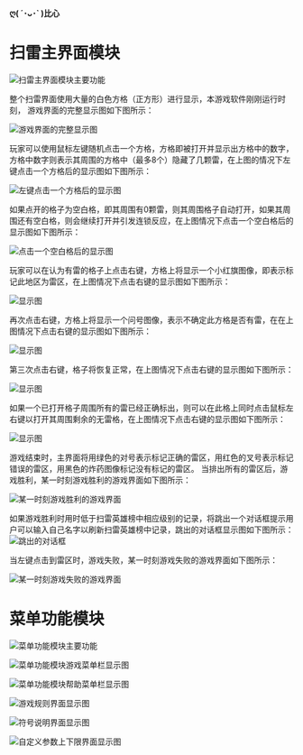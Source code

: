 **ღ( ´･ᴗ･\` )比心**
# 扫雷主界面模块

![扫雷主界面模块主要功能](https://img-blog.csdnimg.cn/20181225155346207.png?x-oss-process=image/watermark,type_ZmFuZ3poZW5naGVpdGk,shadow_10,text_aHR0cHM6Ly9ibG9nLmNzZG4ubmV0L3JpY2hlbnl1bnFp,size_16,color_FFFFFF,t_70)

整个扫雷界面使用大量的白色方格（正方形）进行显示，本游戏软件刚刚运行时刻， 游戏界面的完整显示图如下图所示：

![游戏界面的完整显示图](https://img-blog.csdnimg.cn/20181225155410897.png)

玩家可以使用鼠标左键随机点击一个方格，方格即被打开并显示出方格中的数字，方格中数字则表示其周围的方格中（最多8个）隐藏了几颗雷，在上图的情况下左键点击一个方格后的显示图如下图所示：

![左键点击一个方格后的显示图](https://img-blog.csdnimg.cn/20181225155430589.png)

如果点开的格子为空白格，即其周围有0颗雷，则其周围格子自动打开，如果其周围还有空白格，则会继续打开并引发连锁反应，在上图情况下点击一个空白格后的显示图如下图所示：

![点击一个空白格后的显示图](https://img-blog.csdnimg.cn/20181225155501954.png)

玩家可以在认为有雷的格子上点击右键，方格上将显示一个小红旗图像，即表示标记此地区为雷区，在上图情况下点击右键的显示图如下图所示：

![显示图](https://img-blog.csdnimg.cn/20181225155615773.png)

再次点击右键，方格上将显示一个问号图像，表示不确定此方格是否有雷，在在上图情况下点击右键的显示图如下图所示：

![显示图](https://img-blog.csdnimg.cn/20181225155634796.png)

第三次点击右键，格子将恢复正常，在上图情况下点击右键的显示图如下图所示：

![显示图](https://img-blog.csdnimg.cn/20181225155708252.png)

如果一个已打开格子周围所有的雷已经正确标出，则可以在此格上同时点击鼠标左右键以打开其周围剩余的无雷格，在上图情况下点击右键的显示图如下图所示：

![显示图](https://img-blog.csdnimg.cn/20181225155723349.png)

游戏结束时，主界面将用绿色的对号表示标记正确的雷区，用红色的叉号表示标记错误的雷区，用黑色的炸药图像标记没有标记的雷区。
当排出所有的雷区后，游戏胜利，某一时刻游戏胜利的游戏界面如下图所示：

![某一时刻游戏胜利的游戏界面](https://img-blog.csdnimg.cn/20181225155812893.png)

如果游戏胜利时用时低于扫雷英雄榜中相应级别的记录，将跳出一个对话框提示用户可以输入自己名字以刷新扫雷英雄榜中记录，跳出的对话框显示图如下图所示：
![跳出的对话框](https://img-blog.csdnimg.cn/20181225155859469.png)

当左键点击到雷区时，游戏失败，某一时刻游戏失败的游戏界面如下图所示：

![某一时刻游戏失败的游戏界面](https://img-blog.csdnimg.cn/20181225155915590.png)

# 菜单功能模块

![菜单功能模块主要功能](https://img-blog.csdnimg.cn/20181225155934250.png?x-oss-process=image/watermark,type_ZmFuZ3poZW5naGVpdGk,shadow_10,text_aHR0cHM6Ly9ibG9nLmNzZG4ubmV0L3JpY2hlbnl1bnFp,size_16,color_FFFFFF,t_70)

![菜单功能模块游戏菜单栏显示图](https://img-blog.csdnimg.cn/20181225155949501.png)

![菜单功能模块帮助菜单栏显示图](https://img-blog.csdnimg.cn/20181225160006989.png)

![游戏规则界面显示图](https://img-blog.csdnimg.cn/20181225160052172.png?x-oss-process=image/watermark,type_ZmFuZ3poZW5naGVpdGk,shadow_10,text_aHR0cHM6Ly9ibG9nLmNzZG4ubmV0L3JpY2hlbnl1bnFp,size_16,color_FFFFFF,t_70)

![符号说明界面显示图](https://img-blog.csdnimg.cn/20181225160101646.png?x-oss-process=image/watermark,type_ZmFuZ3poZW5naGVpdGk,shadow_10,text_aHR0cHM6Ly9ibG9nLmNzZG4ubmV0L3JpY2hlbnl1bnFp,size_16,color_FFFFFF,t_70)

![自定义参数上下限界面显示图](https://img-blog.csdnimg.cn/20181225160035540.png)
